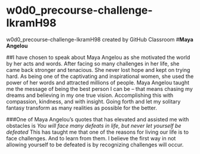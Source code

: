 # w0d0_precourse-challenge-IkramH98
w0d0_precourse-challenge-IkramH98 created by GitHub Classroom
#**Maya Angelou** 

##I have chosen to speak about Maya Angelou as she motivated the world by her acts and words. After facing so many challenges in her life, she came back stronger and tenacious. She never lost hope and kept on trying hard. As being one of the captivating and inspirational women, she used the power of her words and attracted millions of people. Maya Angelou taught me the message of being the best person I can be – that means chasing my dreams and believing in my one true vision. Accomplishing this with compassion, kindness, and with insight. Going forth and let my solitary fantasy transform as many realities as possible for the better.  

###One of Maya Angelou’s quotes that has elevated and assisted me with obstacles is *You will face many defeats in life, but never let yourself be defeated* This has taught me that one of the reasons for living our life is to face challenges. And to learn from them. I believe the first way in not allowing yourself to be defeated is by recognizing challenges will occur. 
